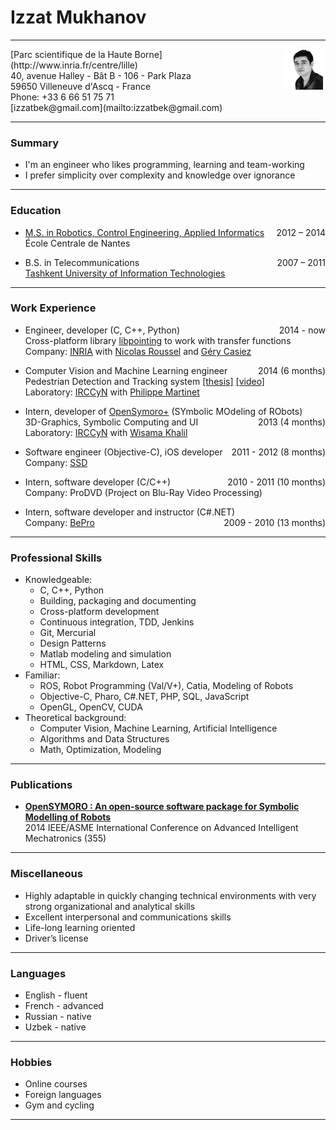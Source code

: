 # Izzat Mukhanov

---

<img src="img/me.png" width="13%" height="auto" align="right">
[Parc scientifique de la Haute Borne](http://www.inria.fr/centre/lille)<br>
40, avenue Halley - Bât B - 106 - Park Plaza<br>
59650 Villeneuve d'Ascq - France<br>
Phone: +33 6 66 51 75 71<br>
[izzatbek@gmail.com](mailto:izzatbek@gmail.com)

---

### Summary

* I'm an engineer who likes programming, learning and team-working
* I prefer simplicity over complexity and knowledge over ignorance

---

### Education

* [M.S. in Robotics, Control Engineering, Applied Informatics](http://masteraria.irccyn.ec-nantes.fr/index.php/presentationaria-en)
<span style="float:right;">2012 – 2014</span><br>
École Centrale de Nantes

* B.S. in Telecommunications
<span style="float:right;">2007 – 2011</span><br>
[Tashkent University of Information Technologies](http://www.tuit.uz/?lang=en)

---

### Work Experience

* Engineer, developer (C, C++, Python)
<span style="float:right;">2014 - now</span><br>
Cross-platform library [libpointing](http://libpointing.org) to work with transfer functions<br>
Company: [INRIA](http://www.inria.fr/en/) with 
[Nicolas Roussel](http://interaction.lille.inria.fr/~roussel/)
and
[Géry Casiez](http://cristal.univ-lille.fr/~casiez/)

* Computer Vision and Machine Learning engineer 
<span style="float:right;">2014 (6 months)</span><br>
Pedestrian Detection and Tracking system
[[thesis]](https://dl.dropboxusercontent.com/u/61610962/thesis.pdf)
[[video]](https://www.youtube.com/watch?v=o-HAwKvbs8c)<br>
Laboratory: [IRCCyN](http://www.irccyn.ec-nantes.fr/en/) with 
[Philippe Martinet](http://www.irccyn.ec-nantes.fr/~martinet/home.html)

* Intern, developer of [OpenSymoro+](https://github.com/symoro/symoro) (SYmbolic MOdeling of RObots)
<span style="float:right;">2013 (4 months)</span><br>
3D-Graphics, Symbolic Computing and UI<br>
Laboratory: [IRCCyN](http://www.irccyn.ec-nantes.fr/en/) with 
[Wisama Khalil](https://scholar.google.fr/citations?user=cgizGIoAAAAJ&hl=en)

* Software engineer (Objective-C), iOS developer
<span style="float:right;">2011 - 2012 (8 months)</span><br>
Company: [SSD](http://www.ssdsoftwaresolutions.com)

* Intern, software developer (C/C++)
<span style="float:right;">2010 - 2011 (10 months)</span><br>
Company: ProDVD (Project on Blu-Ray Video Processing)

* Intern, software developer and instructor (C#.NET)
<span style="float:right;">2009 - 2010 (13 months)</span><br>
Company: [BePro](http://bepro.uz/en/)

---

### Professional Skills

* Knowledgeable:
	* C, C++, Python
	* Building, packaging and documenting
	* Cross-platform development
	* Continuous integration, TDD, Jenkins
	* Git, Mercurial
	* Design Patterns
	* Matlab modeling and simulation
	* HTML, CSS, Markdown, Latex
* Familiar:
	* ROS, Robot Programming (Val/V+), Catia, Modeling of Robots
	* Objective-C, Pharo, C#.NET, PHP, SQL, JavaScript
	* OpenGL, OpenCV, CUDA
* Theoretical background:
	* Computer Vision, Machine Learning, Artificial Intelligence
	* Algorithms and Data Structures
	* Math, Optimization, Modeling

---

### Publications

* **[OpenSYMORO : An open-source software package for Symbolic Modelling of Robots](https://hal.archives-ouvertes.fr/hal-01025919)** <br>
2014 IEEE/ASME International Conference on Advanced Intelligent Mechatronics (355)

---

### Miscellaneous

* Highly adaptable in quickly changing technical environments with very strong organizational
and analytical skills
* Excellent interpersonal and communications skills
* Life-long learning oriented
* Driver’s license

---

### Languages

* English - fluent
* French - advanced
* Russian - native
* Uzbek - native

---

### Hobbies

* Online courses
* Foreign languages
* Gym and cycling

---